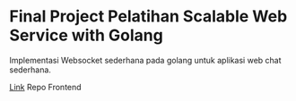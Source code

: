 # Final Project Pelatihan Scalable Web Service with Golang

Implementasi Websocket sederhana pada golang untuk aplikasi web chat sederhana.

[Link](https://github.com/asrofilfachrulr/simple-webchat-frontend) Repo Frontend